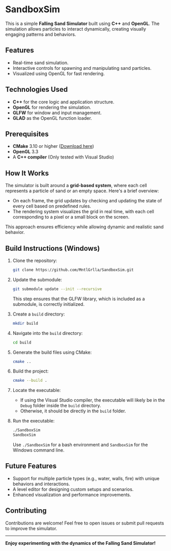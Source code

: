 # SandboxSim

This is a simple **Falling Sand Simulator** built using **C++** and **OpenGL**. The simulation allows particles to interact dynamically, creating visually engaging patterns and behaviors.

## Features

- Real-time sand simulation.
- Interactive controls for spawning and manipulating sand particles.
- Visualized using OpenGL for fast rendering.

## Technologies Used

- **C++** for the core logic and application structure.
- **OpenGL** for rendering the simulation.
- **GLFW** for window and input management.
- **GLAD** as the OpenGL function loader.

## Prerequisites

- **CMake** 3.10 or higher ([Download here](https://cmake.org/download/))
- **OpenGL** 3.3
- A **C++ compiler** (Only tested with Visual Studio)

## How It Works

The simulator is built around a **grid-based system**, where each cell represents a particle of sand or an empty space. Here's a brief overview:

- On each frame, the grid updates by checking and updating the state of every cell based on predefined rules.
- The rendering system visualizes the grid in real time, with each cell corresponding to a pixel or a small block on the screen.

This approach ensures efficiency while allowing dynamic and realistic sand behavior.

## Build Instructions (Windows)

1. Clone the repository:

   ```sh
   git clone https://github.com/MntlGrlla/SandboxSim.git
   ```

2. Update the submodule:

   ```sh
   git submodule update --init --recursive
   ```

   This step ensures that the GLFW library, which is included as a submodule, is correctly initialized.

3. Create a `build` directory:

   ```sh
   mkdir build
   ```

4. Navigate into the `build` directory:

   ```sh
   cd build
   ```

5. Generate the build files using CMake:

   ```sh
   cmake ..
   ```

6. Build the project:

   ```sh
   cmake --build .
   ```

7. Locate the executable:

   - If using the Visual Studio compiler, the executable will likely be in the `Debug` folder inside the `build` directory.
   - Otherwise, it should be directly in the `build` folder.

8. Run the executable:

   ```sh
   ./SandboxSim
   SandboxSim
   ```

   Use `./SandboxSim` for a bash environment and `SandboxSim` for the Windows command line.

## Future Features

- Support for multiple particle types (e.g., water, walls, fire) with unique behaviors and interactions.
- A level editor for designing custom setups and scenarios.
- Enhanced visualization and performance improvements.

## Contributing

Contributions are welcome! Feel free to open issues or submit pull requests to improve the simulator.

---

**Enjoy experimenting with the dynamics of the Falling Sand Simulator!**

